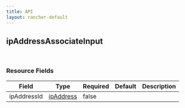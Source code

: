 ```yaml
---
title: API
layout: rancher-default
---
```


## ipAddressAssociateInput




​​
### Resource Fields

Field | Type | Required | Default | Description
---|---|---|---|---
ipAddressId | [ipAddress]({{site.baseurl}}/rancher/api/api-resources/ipAddress/) | false | <no value> | 

